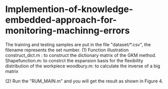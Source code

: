 # Implemention-of-knowledge-embedded-approach-for-monitoring-machinng-errors
The training and testing samples are put in the file "dataset/*.csv", the filename represents the set number.
(1) Function illustration
    construct_dict.m : to construct the dictionary matrix of the GKM method.
    Shapefunction.m: to constrct the expansion basis for the flexibility distribution of the workpiece
    woodbury.m: to calculate the inverse of a big matrix
   
(2) Run the "RUM_MAIN.m" and you will get the result as shown in Figure 4.
